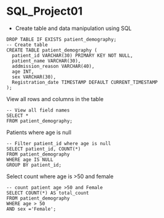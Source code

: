 # SQL_Project01

- Create table and data manipulation using SQL

```
DROP TABLE IF EXISTS patient_demography;
-- Create table
CREATE TABLE patient_demography (
  patient_id VARCHAR(30) PRIMARY KEY NOT NULL,
  patient_name VARCHAR(30),
  addmission_reason VARCHAR(40),
  age INT,
  sex VARCHAR(30),
  Registration_date TIMESTAMP DEFAULT CURRENT_TIMESTAMP
);
```
View all rows and columns in the table
```
-- View all field names
SELECT *
FROM patient_demography;
```
Patients where age is null
```
-- Filter patient_id where age is null
SELECT patient_id, COUNT(*)
FROM patient_demography
WHERE age IS NULL
GROUP BY patient_id;
```
Select count where age is >50 and female
```
-- count patient age >50 and Female
SELECT COUNT(*) AS total_count
FROM patient_demography
WHERE age > 50
AND sex ='Female';

```
